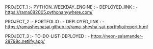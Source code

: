 PROJECT_1 :- PYTHON_WEEKDAY_ENGINE : - DEPLOYED_lINK : - https://rama082005.pythonanywhere.com/

PROJECT_2 :- PORTFOLIO : - DEPLOYED_lINK : - https://ramasheshasai.github.io/rama-shesha-sai-portfolio/report.html

PROJECT_3 :- TO-DO-LIST-DEPLOYED : - https://neon-salamander-28798c.netlify.app/
